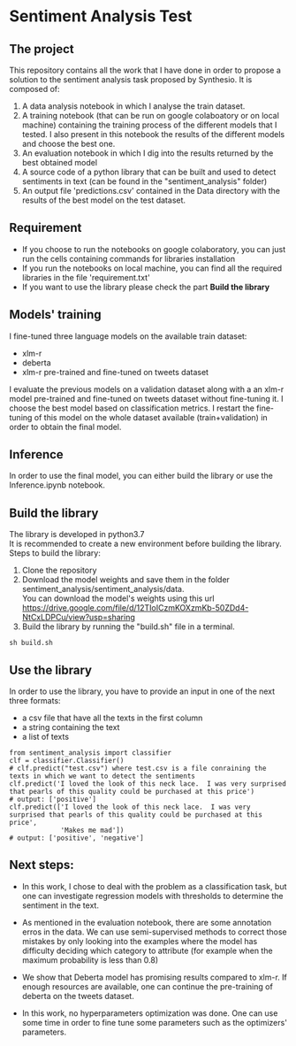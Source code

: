 # Sentiment Analysis Test

## The project
This repository contains all the work that I have done in order to propose a solution to the sentiment analysis task proposed by Synthesio. It is composed of:
1. A data analysis notebook in which I analyse the train dataset.
2. A training notebook (that can be run on google colaboatory or on local machine) containing the training process of the different models that I tested. I also present in this notebook the results of the different models and choose the best one. 
3. An evaluation notebook in which I dig into the results returned by the best obtained model
4. A source code of a python library that can be built and used to detect sentiments in text (can be found in the "sentiment_analysis" folder)
5. An output file 'predictions.csv' contained in the Data directory with the results of the best model on the test dataset.

## Requirement 
* If you choose to run the notebooks on google colaboratory, you can just run the cells containing commands for libraries installation
* If you run the notebooks on local machine, you can find all the required libraries in the file 'requirement.txt'
* If you want to use the library please check the part **Build the library**
 
## Models' training 

I fine-tuned three language models on the available train dataset:
* xlm-r
* deberta
* xlm-r pre-trained and fine-tuned on tweets dataset

I evaluate the previous models on a validation dataset along with a an xlm-r model pre-trained and fine-tuned on tweets dataset without fine-tuning it. 
I choose the best model based on classification metrics. I restart the fine-tuning of this model on the whole dataset available (train+validation) in order to obtain the final model.

## Inference
In order to use the final model, you can either build the library or use the Inference.ipynb notebook.


## Build the library 
The library is developed in python3.7<br />
It is recommended to create a new environment before building the library. <br />
Steps to build the library:
1. Clone the repository
2. Download the model weights and save them in the folder sentiment_analysis/sentiment_analysis/data.<br /> 
You can download the model's weights using this url https://drive.google.com/file/d/12TIoICzmKOXzmKb-50ZDd4-NtCxLDPCu/view?usp=sharing  <br />
3. Build the library by running the "build.sh" file in a terminal.
```
sh build.sh
```
## Use the library 
In order to use the library, you have to provide an input in one of the next three formats: 
* a csv file that have all the texts in the first column
* a string containing the text 
* a list of texts

```
from sentiment_analysis import classifier
clf = classifier.Classifier()
# clf.predict("test.csv") where test.csv is a file conraining the texts in which we want to detect the sentiments
clf.predict('I loved the look of this neck lace.  I was very surprised that pearls of this quality could be purchased at this price')
# output: ['positive']
clf.predict(['I loved the look of this neck lace.  I was very surprised that pearls of this quality could be purchased at this price',
             'Makes me mad'])
# output: ['positive', 'negative']
```



## Next steps:


*   In this work, I chose to deal with the problem as a classification task, but one can investigate regression models with thresholds to determine the sentiment in the text.

*   As mentioned in the evaluation notebook, there are some annotation erros in the data. We can use semi-supervised methods to correct those mistakes by only looking into the examples where the model has difficulty deciding which category to attribute (for example when the maximum probability is less than 0.8)

* We show that Deberta model has promising  results compared to xlm-r. If enough resources are available, one can continue the pre-training of deberta on the tweets dataset.

* In this work, no hyperparameters optimization was done. One can use some time in order to fine tune some parameters such as the optimizers' parameters.
